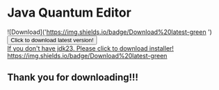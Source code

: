 # Java Quantum Editor
![Download]('https://img.shields.io/badge/Download%20latest-green
')
<a href="https://github.com/65536Java/Java-Quantum-Editor/releases/download/Beta1.13.20.72EBF/b1.13.20.72EBF.jar">
  <button>Click to download latest version!</button>
</a><br>
<a href="https://download.oracle.com/java/23/archive/jdk-23.0.2_windows-x64_bin.msi">
  If you don't have jdk23. Please click to download installer!
  https://img.shields.io/badge/Download%20latest-green
</a><br>
<h2>Thank you for downloading!!!</h2>
